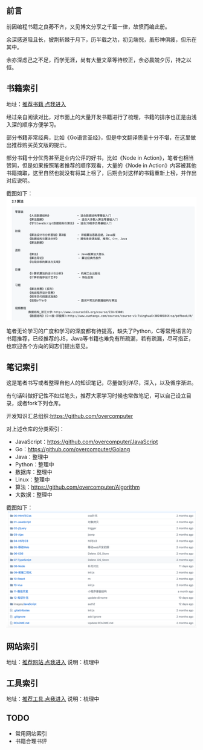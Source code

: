 ## 前言
前因编程书籍之良莠不齐，又见博文分享之千篇一律，故愤而编此册。  

余深感道阻且长，披荆斩棘于月下，历半载之功，初见端倪，虽形神俱疲，但乐在其中。   
 
余亦深虑己之不足，而学无涯，尚有大量文章等待校正，余必晨兢夕厉，持之以恒。  


## 书籍索引

地址：[推荐书籍,点我进入](https://github.com/ruyuejun/north-star/blob/master/%E6%8E%A8%E8%8D%90%E4%B9%A6%E7%B1%8D.md)

经过亲自阅读对比，对市面上的大量开发书籍进行了梳理，书籍的排序也正是由浅入深的顺序方便学习。  

部分书籍非常经典，比如《Go语言圣经》，但是中文翻译质量十分不堪，在这里做出推荐购买英文版的提示。  

部分书籍十分优秀甚至是业内公评的好书，比如《Node in Action》，笔者也相当赞同，但是如果按照笔者推荐的顺序观看，大量的《Node in Action》内容被其他书籍摘取，这里自然也就没有将其上榜了，后期会对这样的书籍重新上榜，并作出对应说明。


截图如下：
![](/images/01.png)

笔者无论学习的广度和学习的深度都有待提高，缺失了Python，C等常用语言的书籍推荐，已经推荐的JS，Java等书籍也难免有所疏漏，若有疏漏，尽可指正，也欢迎各个方向的同志们提出意见。



## 笔记索引

这是笔者书写或者整理自他人的知识笔记，尽量做到详尽，深入，以及循序渐进。  

有句话叫做好记性不如烂笔头，推荐大家学习时候也常做笔记，可以自己设立目录，或者fork下列仓库。

开发知识汇总组织:https://github.com/overcomputer  

对上述仓库的分类索引：  
- JavaScript：https://github.com/overcomputer/JavaScript
- Go：https://github.com/overcomputer/Golang
- Java：整理中
- Python：整理中
- 数据库：整理中
- Linux：整理中
- 算法：https://github.com/overcomputer/Algorithm
- 大数据：整理中

截图如下：
![](images/02.png)

## 网站索引
地址：[推荐网站,点我进入](https://github.com/ruyuejun/north-star/blob/master/%E5%B8%B8%E7%94%A8%E7%BD%91%E7%AB%99.md)
说明：梳理中

## 工具索引
地址：[推荐工具,点我进入](https://github.com/ruyuejun/north-star/blob/master/%E5%B8%B8%E7%94%A8%E5%B7%A5%E5%85%B7.md)
说明：梳理中

## TODO 
- 常用网站索引  
- 书籍合理书评

